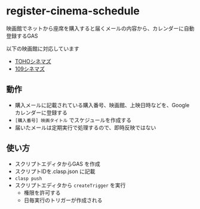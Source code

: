 # register-cinema-schedule

映画館でネットから座席を購入すると届くメールの内容から、カレンダーに自動登録するGAS

以下の映画館に対応しています

- [TOHOシネマズ](https://www.tohotheater.jp)
- [109シネマズ](https://109cinemas.net)

## 動作

- 購入メールに記載されている購入番号、映画館、上映日時などを、Google カレンダーに登録する
- `[購入番号] 映画タイトル` でスケジュールを作成する
- 届いたメールは定期実行で処理するので、即時反映ではない

## 使い方

- スクリプトエディタからGAS を作成
- スクリプトIDを.clasp.json に記載
- `clasp push`
- スクリプトエディタから `createTrigger` を実行
  - 権限を許可する
  - 日毎実行のトリガーが作成される
